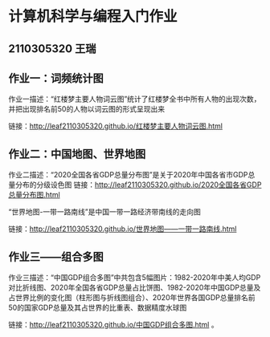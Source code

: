 # 计算机科学与编程入门作业
## 2110305320 王瑞
## 作业一：词频统计图
作业一描述：“红楼梦主要人物词云图”统计了红楼梦全书中所有人物的出现次数，并把出现排名前50的人物以词云图的形式呈现出来

链接：http://leaf2110305320.github.io/红楼梦主要人物词云图.html 
## 作业二：中国地图、世界地图
作业二描述：“2020全国各省GDP总量分布图”是关于2020年中国各省市GDP总量分布的分级设色图
链接：http://leaf2110305320.github.io/2020全国各省GDP总量分布图.html 

“世界地图-一带一路南线”是中国一带一路经济带南线的走向图

链接：http://leaf2110305320.github.io/世界地图——一带一路南线.html
## 作业三——组合多图
作业三描述：“中国GDP组合多图”中共包含5幅图片：1982-2020年中美人均GDP对比折线图、2020年全国各省GDP总量占比饼图、1982-2020年中国GDP总量及占世界比例的变化图（柱形图与折线图组合）、2020年世界各国GDP总量排名前50的国家GDP总量及其占世界的比重表、数据精度水球图

链接：http://leaf2110305320.github.io/中国GDP组合多图.html 。
